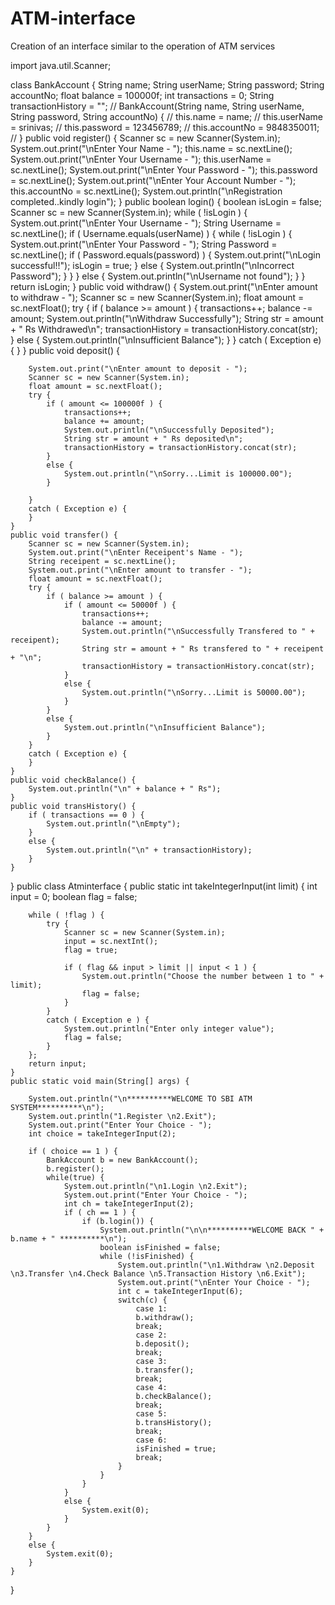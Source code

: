 # ATM-interface
Creation of an interface similar to the operation of ATM services

import java.util.Scanner;

class BankAccount {
	String name;
	String userName;
	String password;
	String accountNo;
	float balance = 100000f;
	int transactions = 0;
	String transactionHistory = "";
	// BankAccount(String name, String userName, String password, String accountNo) {
	// this.name = name;
	// this.userName = srinivas;
	// this.password = 123456789;
	// this.accountNo = 9848350011;
	// }
	public void register() {
		Scanner sc = new Scanner(System.in);
		System.out.print("\nEnter Your Name - ");
		this.name = sc.nextLine();
		System.out.print("\nEnter Your Username - ");
		this.userName = sc.nextLine();
		System.out.print("\nEnter Your Password - ");
		this.password = sc.nextLine();
		System.out.print("\nEnter Your Account Number - ");
		this.accountNo = sc.nextLine();
		System.out.println("\nRegistration completed..kindly login");
	}
	public boolean login() {
		boolean isLogin = false;
		Scanner sc = new Scanner(System.in);
		while ( !isLogin ) {
			System.out.print("\nEnter Your Username - ");
			String Username = sc.nextLine();
			if ( Username.equals(userName) ) {
				while ( !isLogin ) {
					System.out.print("\nEnter Your Password - ");
					String Password = sc.nextLine();
					if ( Password.equals(password) ) {
						System.out.print("\nLogin successful!!");
						isLogin = true;
					}
					else {
						System.out.println("\nIncorrect Password");
					}
				}
			}
			else {
				System.out.println("\nUsername not found");
			}
		}
		return isLogin;
	}
	public void withdraw() {
		System.out.print("\nEnter amount to withdraw - ");
		Scanner sc = new Scanner(System.in);
		float amount = sc.nextFloat();
		try {
			if ( balance >= amount ) {
				transactions++;
				balance -= amount;
				System.out.println("\nWithdraw Successfully");
				String str = amount + " Rs Withdrawed\n";
				transactionHistory = transactionHistory.concat(str);	
			}
			else {
				System.out.println("\nInsufficient Balance");
			}
		}
		catch ( Exception e) {
		}
	}
	public void deposit() {
		
		System.out.print("\nEnter amount to deposit - ");
		Scanner sc = new Scanner(System.in);
		float amount = sc.nextFloat();
		try {
			if ( amount <= 100000f ) {
				transactions++;
				balance += amount;
				System.out.println("\nSuccessfully Deposited");
				String str = amount + " Rs deposited\n";
				transactionHistory = transactionHistory.concat(str);
			}
			else {
				System.out.println("\nSorry...Limit is 100000.00");
			}
			
		}
		catch ( Exception e) {
		}
	}
	public void transfer() {
		Scanner sc = new Scanner(System.in);
		System.out.print("\nEnter Receipent's Name - ");
		String receipent = sc.nextLine();
		System.out.print("\nEnter amount to transfer - ");
		float amount = sc.nextFloat();
		try {
			if ( balance >= amount ) {
				if ( amount <= 50000f ) {
					transactions++;
					balance -= amount;
					System.out.println("\nSuccessfully Transfered to " + receipent);
					String str = amount + " Rs transfered to " + receipent + "\n";
					transactionHistory = transactionHistory.concat(str);
				}
				else {
					System.out.println("\nSorry...Limit is 50000.00");
				}
			}
			else {
				System.out.println("\nInsufficient Balance");
			}
		}
		catch ( Exception e) {
		}
	}
	public void checkBalance() {
		System.out.println("\n" + balance + " Rs");
	}
	public void transHistory() {
		if ( transactions == 0 ) {
			System.out.println("\nEmpty");
		}
		else {
			System.out.println("\n" + transactionHistory);
		}
	}
}
public class Atminterface {
	public static int takeIntegerInput(int limit) {
		int input = 0;
		boolean flag = false;
		
		while ( !flag ) {
			try {
				Scanner sc = new Scanner(System.in);
				input = sc.nextInt();
				flag = true;
				
				if ( flag && input > limit || input < 1 ) {
					System.out.println("Choose the number between 1 to " + limit);
					flag = false;
				}
			}
			catch ( Exception e ) {
				System.out.println("Enter only integer value");
				flag = false;
			}
		};
		return input;
	}
	public static void main(String[] args) {
		
		System.out.println("\n**********WELCOME TO SBI ATM SYSTEM**********\n");
		System.out.println("1.Register \n2.Exit");
		System.out.print("Enter Your Choice - ");
		int choice = takeIntegerInput(2);
		
		if ( choice == 1 ) {
			BankAccount b = new BankAccount();
			b.register();
			while(true) {
				System.out.println("\n1.Login \n2.Exit");
				System.out.print("Enter Your Choice - ");
				int ch = takeIntegerInput(2);
				if ( ch == 1 ) {
					if (b.login()) {
						System.out.println("\n\n**********WELCOME BACK " + b.name + " **********\n");
						boolean isFinished = false;
						while (!isFinished) {
							System.out.println("\n1.Withdraw \n2.Deposit \n3.Transfer \n4.Check Balance \n5.Transaction History \n6.Exit");
							System.out.print("\nEnter Your Choice - ");
							int c = takeIntegerInput(6);
							switch(c) {
								case 1:
								b.withdraw();
								break;
								case 2:
								b.deposit();
								break;
								case 3:
								b.transfer();
								break;
								case 4:
								b.checkBalance();
								break;
								case 5:
								b.transHistory();
								break;
								case 6:
								isFinished = true;
								break;
							}
						}
					}
				}
				else {
					System.exit(0);
				}
			}
		}
		else {
			System.exit(0);
		}
	}
}	
